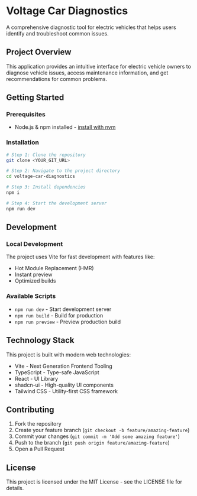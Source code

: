 # Voltage Car Diagnostics

A comprehensive diagnostic tool for electric vehicles that helps users identify and troubleshoot common issues.

## Project Overview

This application provides an intuitive interface for electric vehicle owners to diagnose vehicle issues, access maintenance information, and get recommendations for common problems.

## Getting Started

### Prerequisites

- Node.js & npm installed - [install with nvm](https://github.com/nvm-sh/nvm#installing-and-updating)

### Installation

```sh
# Step 1: Clone the repository
git clone <YOUR_GIT_URL>

# Step 2: Navigate to the project directory
cd voltage-car-diagnostics

# Step 3: Install dependencies
npm i

# Step 4: Start the development server
npm run dev
```

## Development

### Local Development

The project uses Vite for fast development with features like:
- Hot Module Replacement (HMR)
- Instant preview
- Optimized builds

### Available Scripts

- `npm run dev` - Start development server
- `npm run build` - Build for production
- `npm run preview` - Preview production build

## Technology Stack

This project is built with modern web technologies:

- Vite - Next Generation Frontend Tooling
- TypeScript - Type-safe JavaScript
- React - UI Library
- shadcn-ui - High-quality UI components
- Tailwind CSS - Utility-first CSS framework

## Contributing

1. Fork the repository
2. Create your feature branch (`git checkout -b feature/amazing-feature`)
3. Commit your changes (`git commit -m 'Add some amazing feature'`)
4. Push to the branch (`git push origin feature/amazing-feature`)
5. Open a Pull Request

## License

This project is licensed under the MIT License - see the LICENSE file for details.
